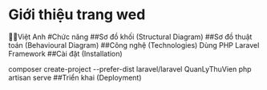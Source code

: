# Giới thiệu trang wed
👨‍💻Việt Anh
#Chức năng
##Sơ đồ khối (Structural Diagram)
##Sơ đồ thuật toán (Behavioural Diagram)
##Công nghệ (Technologies)
Dùng PHP Laravel Framework
##Cài đặt (Installation)

composer create-project --prefer-dist laravel/laravel QuanLyThuVien
php artisan serve
##Triển khai (Deployment)
